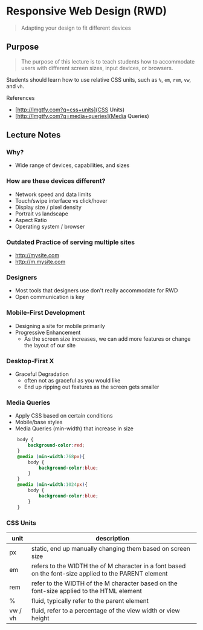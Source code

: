 # Responsive Web Design (RWD)
> Adapting your design to fit different devices

## Purpose
> The purpose of this lecture is to teach students how to accommodate users with different  screen sizes, input devices, or browsers.

Students should learn how to use relative CSS units, such as `%`, `em`, `rem`, `vw`, and `vh`.

References
- [http://lmgtfy.com?q=css+units](CSS Units)
- [http://lmgtfy.com?q=media+queries](Media Queries)

## Lecture Notes

### Why?
- Wide range of devices, capabilities, and sizes

### How are these devices different?
- Network speed and data limits
- Touch/swipe interface vs click/hover
- Display size / pixel density
- Portrait vs landscape
- Aspect Ratio
- Operating system / browser

### Outdated Practice of serving multiple sites
- http://mysite.com
- http://m.mysite.com

### Designers
- Most tools that designers use don't really accommodate for RWD
- Open communication is key

### Mobile-First Development
- Designing a site for mobile primarily
- Progressive Enhancement
    * As the screen size increases, we can add more features or change the layout of our site

### Desktop-First X
- Graceful Degradation
    * often not as graceful as you would like
    * End up ripping out features as the screen gets smaller

### Media Queries
- Apply CSS based on certain conditions
- Mobile/base styles
- Media Queries (min-width) that increase in size

```css
    body {
        background-color:red;
    }
    @media (min-width:768px){
        body {
            background-color:blue;
        }
    }
    @media (min-width:1024px){
        body {
            background-color:blue;
        }
    }
```

### CSS Units

| unit     | description                                                                                            |
|----------|--------------------------------------------------------------------------------------------------------|
| px       | static, end up manually changing them based on screen size                                             |
| em       | refers to the WIDTH the of M character in a font based on the font-size applied to the PARENT element  |
| rem      | refer to the WIDTH of the M character based on the font-size applied to the HTML element               |
| %        | fluid, typically refer to the parent element                                                           |
| vw / vh  | fluid, refer to a percentage of the view width or view height                                          |
